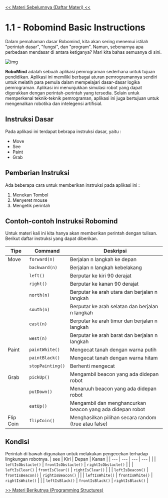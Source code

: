 [<< Materi Sebelumnya (Daftar Materi) <<](../DaftarMateri.md)

# 1.1 - Robomind Basic Instructions
Dalam pemahaman dasar Robomind, kita akan sering menemui istilah "perintah dasar", "fungsi", dan "program". Namun, sebenarnya apa perbedaan mendasar di antara ketiganya? Mari kita bahas semuanya di sini.

![img](https://github.com/Swordigo15/PraktikumKP2023/blob/main/Material/Screenshot%20(193).png)

**RoboMind** adalah sebuah aplikasi pemrograman sederhana untuk tujuan pendidikan. Aplikasi ini memiliki berbagai aturan pemrogramannya sendiri untuk melatih para pemula dalam mempelajari dasar-dasar logika pemrograman. Aplikasi ini menunjukkan simulasi robot yang dapat digerakkan dengan perintah-perintah yang tersedia. Selain untuk memperkenal teknik-teknik pemrograman, aplikasi ini juga bertujuan untuk mengenalkan robotika dan intelegensi artifisial.

## Instruksi Dasar
Pada aplikasi ini terdapat bebrapa instruksi dasar, yaitu : 
+ Move
+ See
+ Paint
+ Grab

## Pemberian Instruksi
Ada beberapa cara untuk memberikan instruksi pada aplikasi ini :
1. Menekan Tombol
2. Menyeret mouse
3. Mengetik perintah

## Contoh-contoh Instruksi Robomind
Untuk materi kali ini kita hanya akan memberikan perintah dengan tulisan. Berikut daftar instruksi yang dapat diberikan.

| Tipe      | Command          | Deskripsi                                                 |
| ---       | ---              | ---                                                       |
| Move      | `forward(n)`     | Berjalan n langkah ke depan                               |
|           | `backward(n)`    | Berjalan n langkah kebelakang                             |
|           | `left()`         | Berputar ke kiri 90 derajat                               |
|           | `right()`        | Berputar ke kanan 90 derajat                              |
|           | `north(n)`       | Berputar ke arah utara dan berjalan n langkah             |
|           | `south(n)`       | Berputar ke arah selatan dan berjalan n langkah           |
|           | `east(n)`        | Berputar ke arah timur dan berjalan n langkah             |
|           | `west(n)`        | Berputar ke arah barat dan berjalan n langkah             |
| Paint     | `paintWhite()`   | Mengecat tanah dengan warna putih                         |
|           | `paintBlack()`   | Mengecat tanah dengan warna hitam                         |
|           | `stopPainting()` | Berhenti mengecat                                         |
| Grab      | `pickUp()`       | Mengambil beacon yang ada didepan robot                   |
|           | `putDown()`      | Menaruuh beacon yang ada didepan robot                    |
|           | `eatUp()`        | Mengambil dan menghancurkan beacon yang ada didepan robot |
| Flip Coin | `flipCoin()`     | Menghasilkan pilihan secara random (true atau false)      |

## Kondisi
Perintah di bawah digunakan untuk melakukan pengecekan terhadap lingkungan robotnya.
| see       | Kiri               | Depan               | Kanan               |
| ---       | ---                | ---                 | ---                 |
|           | `leftIsObstacle()` | `frontIsObstacle()` | `rightIsObstacle()` |
|           | `leftIsClear()`    | `frontIsClear()`    | `rightIsClear()`    |
|           | `leftIsBeacon()`   | `frontIsBeacon()`   | `rightIsBeacon()`   |
|           | `leftIsWhite()`    | `frontIsWhite()`    | `rightIsWhite()`    |
|           | `leftIsBlack()`    | `frontIsBlack()`    | `rightIsBlack()`    |

[>> Materi Berikutnya (Programming Structures) ](2-ProgrammingStructures.md)
